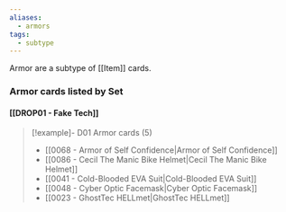 ```yaml
---
aliases:
  - armors
tags:
  - subtype
---
```

Armor are a subtype of [[Item]] cards.


### Armor cards listed by Set

#### [[DROP01 - Fake Tech]]  

> [!example]- D01 Armor cards (5)
>  - [[0068 - Armor of Self Confidence|Armor of Self Confidence]]
>  - [[0086 - Cecil The Manic Bike Helmet|Cecil The Manic Bike Helmet]]
>  - [[0041 - Cold-Blooded EVA Suit|Cold-Blooded EVA Suit]]
>  - [[0048 - Cyber Optic Facemask|Cyber Optic Facemask]]
>  - [[0023 - GhostTec HELLmet|GhostTec HELLmet]]  


